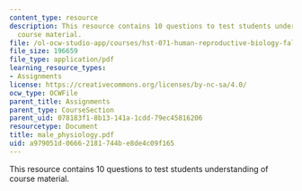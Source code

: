 ```yaml
---
content_type: resource
description: This resource contains 10 questions to test students understanding of
  course material.
file: /ol-ocw-studio-app/courses/hst-071-human-reproductive-biology-fall-2005/a979051d06662181744be8de4c09f165_male_physiology.pdf
file_size: 196659
file_type: application/pdf
learning_resource_types:
- Assignments
license: https://creativecommons.org/licenses/by-nc-sa/4.0/
ocw_type: OCWFile
parent_title: Assignments
parent_type: CourseSection
parent_uid: 078183f1-8b13-141a-1cdd-79ec45816206
resourcetype: Document
title: male_physiology.pdf
uid: a979051d-0666-2181-744b-e8de4c09f165
---
```

This resource contains 10 questions to test students understanding of course material.